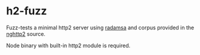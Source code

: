 # h2-fuzz

Fuzz-tests a minimal http2 server using [radamsa](https://github.com/aoh/radamsa) and corpus provided in the [nghttp2](https://github.com/nghttp2/nghttp2) source.

Node binary with built-in http2 module is required.

